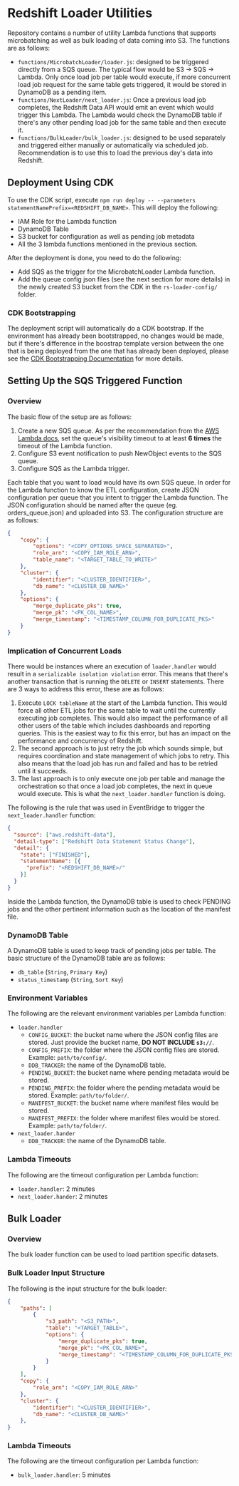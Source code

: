 # Redshift Loader Utilities

Repository contains a number of utility Lambda functions that supports microbatching as well as bulk loading of data coming into S3. The functions are as follows:

- `functions/MicrobatchLoader/loader.js`: designed to be triggered directly from a SQS queue. The typical flow would be S3 -> SQS -> Lambda. Only once load job per table would execute, if more concurrent load job request for the same table gets triggered, it would be stored in DynamoDB as a pending item.
- `functions/NextLoader/next_loader.js`: Once a previous load job completes, the Redshift Data API would emit an event which would trigger this Lambda. The Lambda would check the DynamoDB table if there's any other pending load job for the same table and then execute it.
- `functions/BulkLoader/bulk_loader.js`: designed to be used separately and triggered either manually or automatically via scheduled job. Recommendation is to use this to load the previous day's data into Redshift.

## Deployment Using CDK
To use the CDK script, execute `npm run deploy -- --parameters statementNamePrefix=<REDSHIFT_DB_NAME>`. This will deploy the following:

- IAM Role for the Lambda function
- DynamoDB Table
- S3 bucket for configuration as well as pending job metadata
- All the 3 lambda functions mentioned in the previous section.

After the deployment is done, you need to do the following:

- Add SQS as the trigger for the MicrobatchLoader Lambda function.
- Add the queue config json files (see the next section for more details) in the newly created S3 bucket from the CDK in the `rs-loader-config/` folder.

### CDK Bootstrapping
The deployment script will automatically do a CDK bootstrap. If the environment has already been bootstrapped, no changes would be made, but if there's difference in the boostrap template version between the one that is being deployed from the one that has already been deployed, please see the [CDK Bootstrapping Documentation](https://docs.aws.amazon.com/cdk/latest/guide/bootstrapping.html#bootstrapping-templates) for more details.

## Setting Up the SQS Triggered Function

### Overview
The basic flow of the setup are as follows:

1. Create a new SQS queue. As per the recommendation from the [AWS Lambda docs](https://docs.aws.amazon.com/lambda/latest/dg/with-sqs.html#events-sqs-queueconfig), set the queue's visibility timeout to at least **6 times** the timeout of the Lambda function.
2. Configure S3 event notification to push NewObject events to the SQS queue.
3. Configure SQS as the Lambda trigger.

Each table that you want to load would have its own SQS queue. In order for the Lambda function to know the ETL configuration, create JSON configuration per queue that you intent to trigger the Lambda function. The JSON configuration should be named after the queue (eg. orders_queue.json) and uploaded into S3. The configuration structure are as follows:

```json
{
    "copy": {
        "options": "<COPY_OPTIONS_SPACE_SEPARATED>",
        "role_arn": "<COPY_IAM_ROLE_ARN>",
        "table_name": "<TARGET_TABLE_TO_WRITE>"
    },
    "cluster": {
        "identifier": "<CLUSTER_IDENTIFIER>",
        "db_name": "<CLUSTER_DB_NAME>"
    },
    "options": {
        "merge_duplicate_pks": true,
        "merge_pk": "<PK_COL_NAME>",
        "merge_timestamp": "<TIMESTAMP_COLUMN_FOR_DUPLICATE_PKS>"
    }
}
```

### Implication of Concurrent Loads
There would be instances where an execution of `loader.handler` would result in a `serializable isolation violation` error. This means that there's another transaction that is running the `DELETE` or `INSERT` statements. There are 3 ways to address this error, these are as follows:

1. Execute `LOCK tableName` at the start of the Lambda function. This would force all other ETL jobs for the same table to wait until the currently executing job completes. This would also impact the performance of all other users of the table which includes dashboards and reporting queries. This is the easiest way to fix this error, but has an impact on the performance and concurrency of Redshift.
2. The second approach is to just retry the job which sounds simple, but requires coordination and state management of which jobs to retry. This also means that the load job has run and failed and has to be retried until it succeeds.
3. The last approach is to only execute one job per table and manage the orchestration so that once a load job completes, the next in queue would execute. This is what the `next_loader.handler` function is doing.

The following is the rule that was used in EventBridge to trigger the `next_loader.handler` function:

```json
{
  "source": ["aws.redshift-data"],
  "detail-type": ["Redshift Data Statement Status Change"],
  "detail": {
    "state": ["FINISHED"],
    "statementName": [{
      "prefix": "<REDSHIFT_DB_NAME>/"
    }]
  }
}
```

Inside the Lambda function, the DynamoDB table is used to check PENDING jobs and the other pertinent information such as the location of the manifest file.

### DynamoDB Table
A DynamoDB table is used to keep track of pending jobs per table. The basic structure of the DynamoDB table are as follows:

- `db_table` (`String`, `Primary Key`)
- `status_timestamp` (`String`, `Sort Key`)

### Environment Variables
The following are the relevant environment variables per Lambda function:

- `loader.handler`
    - `CONFIG_BUCKET`: the bucket name where the JSON config files are stored. Just provide the bucket name, **DO NOT INCLUDE `s3://`**.
    - `CONFIG_PREFIX`: the folder where the JSON config files are stored. Example: `path/to/config/`.
    - `DDB_TRACKER`: the name of the DynamoDB table.
    - `PENDING_BUCKET`: the bucket name where pending metadata would be stored.
    - `PENDING_PREFIX`: the folder where the pending metadata would be stored. Example: `path/to/folder/`.
    - `MANIFEST_BUCKET`: the bucket name where manifest files would be stored.
    - `MANIFEST_PREFIX`: the folder where manifest files would be stored. Example: `path/to/folder/`.
- `next_loader.hander`
    - `DDB_TRACKER`: the name of the DynamoDB table.

### Lambda Timeouts
The following are the timeout configuration per Lambda function:

- `loader.handler`: 2 minutes
- `next_loader.hander`: 2 minutes

## Bulk Loader

### Overview
The bulk loader function can be used to load partition specific datasets. 

### Bulk Loader Input Structure

The following is the input structure for the bulk loader:

```json
{
    "paths": [
        {
            "s3_path": "<S3_PATH>",
            "table": "<TARGET_TABLE>",
            "options": {
                "merge_duplicate_pks": true,
                "merge_pk": "<PK_COL_NAME>",
                "merge_timestamp": "<TIMESTAMP_COLUMN_FOR_DUPLICATE_PKS>"
            }
        }
    ],
    "copy": {
        "role_arn": "<COPY_IAM_ROLE_ARN>"
    },
    "cluster": {
        "identifier": "<CLUSTER_IDENTIFIER>",
        "db_name": "<CLUSTER_DB_NAME>"
    },
}
```

### Lambda Timeouts
The following are the timeout configuration per Lambda function:

- `bulk_loader.handler`: 5 minutes
